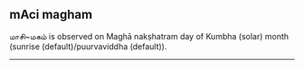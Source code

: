 ## mAci magham
மாசி~மகம் is observed on Maghā nakṣhatram day of Kumbha (solar) month (sunrise (default)/puurvaviddha (default)).



---
